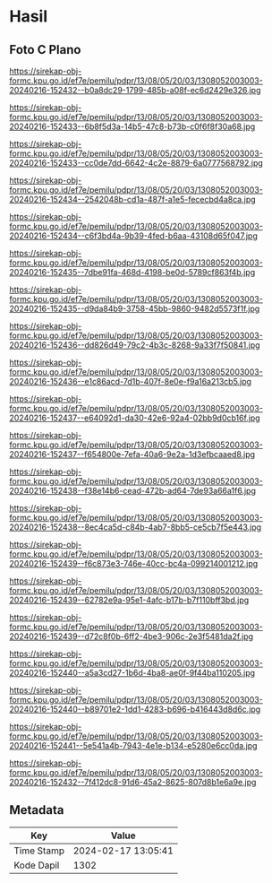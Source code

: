 # Hasil

## Foto C Plano

https://sirekap-obj-formc.kpu.go.id/ef7e/pemilu/pdpr/13/08/05/20/03/1308052003003-20240216-152432--b0a8dc29-1799-485b-a08f-ec6d2429e326.jpg

https://sirekap-obj-formc.kpu.go.id/ef7e/pemilu/pdpr/13/08/05/20/03/1308052003003-20240216-152433--6b8f5d3a-14b5-47c8-b73b-c0f6f8f30a68.jpg

https://sirekap-obj-formc.kpu.go.id/ef7e/pemilu/pdpr/13/08/05/20/03/1308052003003-20240216-152433--cc0de7dd-6642-4c2e-8879-6a0777568792.jpg

https://sirekap-obj-formc.kpu.go.id/ef7e/pemilu/pdpr/13/08/05/20/03/1308052003003-20240216-152434--2542048b-cd1a-487f-a1e5-fececbd4a8ca.jpg

https://sirekap-obj-formc.kpu.go.id/ef7e/pemilu/pdpr/13/08/05/20/03/1308052003003-20240216-152434--c6f3bd4a-9b39-4fed-b6aa-43108d65f047.jpg

https://sirekap-obj-formc.kpu.go.id/ef7e/pemilu/pdpr/13/08/05/20/03/1308052003003-20240216-152435--7dbe91fa-468d-4198-be0d-5789cf863f4b.jpg

https://sirekap-obj-formc.kpu.go.id/ef7e/pemilu/pdpr/13/08/05/20/03/1308052003003-20240216-152435--d9da84b9-3758-45bb-9860-9482d5573f1f.jpg

https://sirekap-obj-formc.kpu.go.id/ef7e/pemilu/pdpr/13/08/05/20/03/1308052003003-20240216-152436--dd826d49-79c2-4b3c-8268-9a33f7f50841.jpg

https://sirekap-obj-formc.kpu.go.id/ef7e/pemilu/pdpr/13/08/05/20/03/1308052003003-20240216-152436--e1c86acd-7d1b-407f-8e0e-f9a16a213cb5.jpg

https://sirekap-obj-formc.kpu.go.id/ef7e/pemilu/pdpr/13/08/05/20/03/1308052003003-20240216-152437--e64092d1-da30-42e6-92a4-02bb9d0cb16f.jpg

https://sirekap-obj-formc.kpu.go.id/ef7e/pemilu/pdpr/13/08/05/20/03/1308052003003-20240216-152437--f654800e-7efa-40a6-9e2a-1d3efbcaaed8.jpg

https://sirekap-obj-formc.kpu.go.id/ef7e/pemilu/pdpr/13/08/05/20/03/1308052003003-20240216-152438--f38e14b6-cead-472b-ad64-7de93a66a1f6.jpg

https://sirekap-obj-formc.kpu.go.id/ef7e/pemilu/pdpr/13/08/05/20/03/1308052003003-20240216-152438--8ec4ca5d-c84b-4ab7-8bb5-ce5cb7f5e443.jpg

https://sirekap-obj-formc.kpu.go.id/ef7e/pemilu/pdpr/13/08/05/20/03/1308052003003-20240216-152439--f6c873e3-746e-40cc-bc4a-099214001212.jpg

https://sirekap-obj-formc.kpu.go.id/ef7e/pemilu/pdpr/13/08/05/20/03/1308052003003-20240216-152439--62782e9a-95e1-4afc-b17b-b7f110bff3bd.jpg

https://sirekap-obj-formc.kpu.go.id/ef7e/pemilu/pdpr/13/08/05/20/03/1308052003003-20240216-152439--d72c8f0b-6ff2-4be3-906c-2e3f5481da2f.jpg

https://sirekap-obj-formc.kpu.go.id/ef7e/pemilu/pdpr/13/08/05/20/03/1308052003003-20240216-152440--a5a3cd27-1b6d-4ba8-ae0f-9f44ba110205.jpg

https://sirekap-obj-formc.kpu.go.id/ef7e/pemilu/pdpr/13/08/05/20/03/1308052003003-20240216-152440--b89701e2-1dd1-4283-b696-b416443d8d6c.jpg

https://sirekap-obj-formc.kpu.go.id/ef7e/pemilu/pdpr/13/08/05/20/03/1308052003003-20240216-152441--5e541a4b-7943-4e1e-b134-e5280e6cc0da.jpg

https://sirekap-obj-formc.kpu.go.id/ef7e/pemilu/pdpr/13/08/05/20/03/1308052003003-20240216-152432--7f412dc8-91d6-45a2-8625-807d8b1e6a9e.jpg


## Metadata

| Key        | Value               |
| ---------- | ------------------- |
| Time Stamp | 2024-02-17 13:05:41 |
| Kode Dapil | 1302                |



